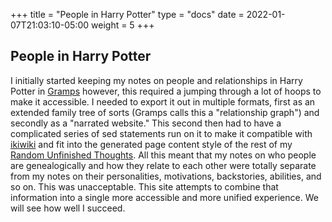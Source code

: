+++
title = "People in Harry Potter"
type = "docs"
date = 2022-01-07T21:03:10-05:00
weight = 5
+++

## People in Harry Potter

I initially started keeping my notes on people and relationships in Harry
Potter in [Gramps][] however, this required a jumping through a lot of hoops to
make it accessible.  I needed to export it out in multiple formats, first as an
extended family tree of sorts (Gramps calls this a "relationship graph") and
secondly as a "narrated website."  This second then had to have a complicated
series of sed statements run on it to make it compatible with [ikiwiki][] and
fit into the generated page content style of the rest of my [Random Unfinished
Thoughts][RUT].  All this meant that my notes on who people are genealogically
and how they relate to each other were totally separate from my notes on their
personalities, motivations, backstories, abilities, and so on.  This was
unacceptable.  This site attempts to combine that information into a single
more accessible and more unified experience.  We will see how well I succeed. 

[ikiwiki]: http://ikiwiki.info/

[RUT]: https://www.schierer.org/~luke/log

[Gramps]: https://gramps-project.org/
